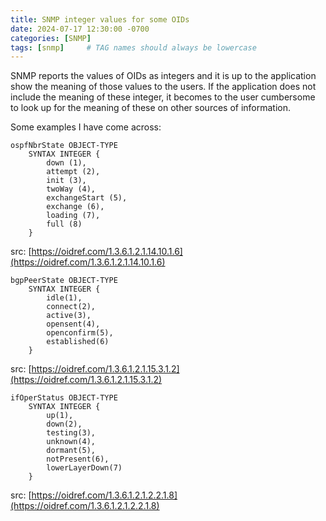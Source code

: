 ```yaml
---
title: SNMP integer values for some OIDs
date: 2024-07-17 12:30:00 -0700
categories: [SNMP]
tags: [snmp]     # TAG names should always be lowercase
---
```


SNMP reports the values of OIDs as integers and it is up to the application show the meaning of those values to the users.
If the application does not include the meaning of these integer, it becomes to the user cumbersome to look up for the meaning of these on other sources of information.

Some examples I have come across:

```
ospfNbrState OBJECT-TYPE
    SYNTAX INTEGER {
        down (1),
        attempt (2),
        init (3),
        twoWay (4),
        exchangeStart (5),
        exchange (6),
        loading (7),
        full (8)
    }
```

src: [https://oidref.com/1.3.6.1.2.1.14.10.1.6](https://oidref.com/1.3.6.1.2.1.14.10.1.6)

```
bgpPeerState OBJECT-TYPE
	SYNTAX INTEGER {
		idle(1),
		connect(2),
		active(3),
		opensent(4),
		openconfirm(5),
		established(6)
	}
```

src: [https://oidref.com/1.3.6.1.2.1.15.3.1.2](https://oidref.com/1.3.6.1.2.1.15.3.1.2)

```
ifOperStatus OBJECT-TYPE
    SYNTAX INTEGER {
        up(1),
        down(2),
        testing(3),
        unknown(4),
        dormant(5),
        notPresent(6),
        lowerLayerDown(7)
    }
```

src: [https://oidref.com/1.3.6.1.2.1.2.2.1.8](https://oidref.com/1.3.6.1.2.1.2.2.1.8)
